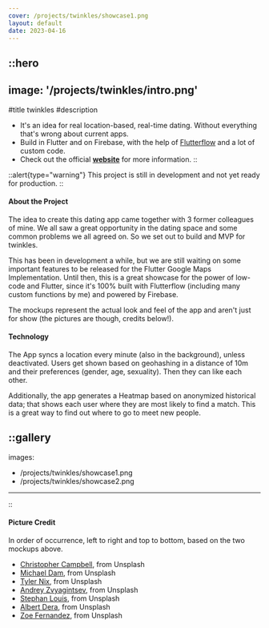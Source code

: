 ```yaml
---
cover: /projects/twinkles/showcase1.png
layout: default
date: 2023-04-16
---
```


::hero
---
image: '/projects/twinkles/intro.png'
---
#title
twinkles
#description
- It's an idea for real location-based, real-time dating. Without everything that's wrong about current apps.
- Build in Flutter and on Firebase, with the help of [Flutterflow](https://flutterflow.io) and a lot of custom code.
- Check out the official **[website](https://twinkles.rocks)** for more information.
::

::alert{type="warning"}
This project is still in development and not yet ready for production.
::

<h4>About the Project</h4>

The idea to create this dating app came together with 3 former colleagues of mine. We all saw a great opportunity in the dating space and some common problems we all agreed on. So we set out to build and MVP for twinkles.

This has been in development a while, but we are still waiting on some important features to be released for the Flutter Google Maps Implementation. Until then, this is a great showcase for the power of low-code and Flutter, since it's 100% built with Flutterflow (including many custom functions by me) and powered by Firebase.

The mockups represent the actual look and feel of the app and aren't just for show (the pictures are though, credits below!).

<h4>Technology</h4>

The App syncs a location every minute (also in the background), unless deactivated. Users get shown based on geohashing in a distance of 10m and their preferences (gender, age, sexuality). Then they can like each other.

Additionally, the app generates a Heatmap based on anonymized historical data; that shows each user where they are most likely to find a match. This is a great way to find out where to go to meet new people.

::gallery
---
images:
- /projects/twinkles/showcase1.png
- /projects/twinkles/showcase2.png
---
::

<h4>Picture Credit</h4>
In order of occurrence, left to right and top to bottom, based on the two mockups above.

- [Christopher Campbell](https://unsplash.com/photos/rDEOVtE7vOs), from Unsplash
- [Michael Dam](https://unsplash.com/photos/mEZ3PoFGs_k), from Unsplash
- [Tyler Nix](https://unsplash.com/photos/X2YO8KFxgEM), from Unsplash
- [Andrey Zvyagintsev](https://unsplash.com/photos/x0c6vTO5ibA), from Unsplash
- [Stephan Louis](https://unsplash.com/photos/L3s5QySz5UM), from Unsplash
- [Albert Dera](https://unsplash.com/photos/ILip77SbmOE), from Unsplash
- [Zoe Fernandez](https://unsplash.com/photos/-zqoE7jnQgw), from Unsplash

